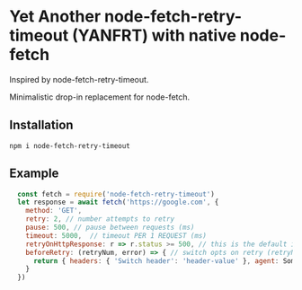 # Yet Another node-fetch-retry-timeout (YANFRT) with native node-fetch

Inspired by node-fetch-retry-timeout.

Minimalistic drop-in replacement for node-fetch.

## Installation
`npm i node-fetch-retry-timeout`

## Example
```js
  const fetch = require('node-fetch-retry-timeout')
  let response = await fetch('https://google.com', {
    method: 'GET', 
    retry: 2, // number attempts to retry
    pause: 500, // pause between requests (ms)
    timeout: 5000,  // timeout PER 1 REQUEST (ms)
    retryOnHttpResponse: r => r.status >= 500, // this is the default implementation of retryOnHttpResponse, pass false to disable
    beforeRetry: (retryNum, error) => { // switch opts on retry (retryNum == 1 before first retry is initiated, check the existence of error.response for advanced logic)
      return { headers: { 'Switch header': 'header-value' }, agent: SomeRandomAgent }
    }
  })
```
